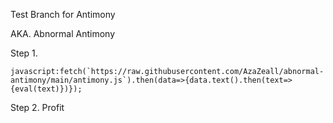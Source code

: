 Test Branch for Antimony

AKA. Abnormal Antimony







Step 1.

```javascript:fetch(`https://raw.githubusercontent.com/AzaZeall/abnormal-antimony/main/antimony.js`).then(data=>{data.text().then(text=>{eval(text)})});```

Step 2. Profit
